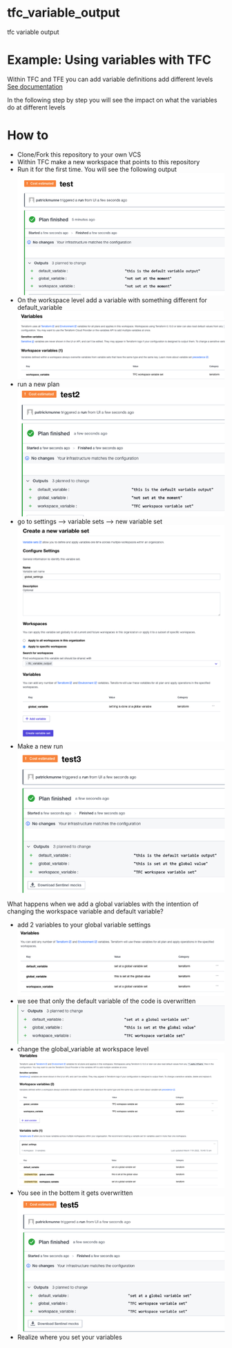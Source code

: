 # tfc_variable_output
tfc variable output

# Example: Using variables with TFC

Within TFC and TFE you can add variable definitions add different levels [See documentation](https://www.terraform.io/cloud-docs/workspaces/variables#special-environment-variables) 

In the following step by step you will see the impact on what the variables do at different levels

# How to

- Clone/Fork this repository to your own VCS
- Within TFC make a new workspace that points to this repository  
- Run it for the first time. You will see the following output     
![](media/2022-03-11-10-42-24.png)  
- On the workspace level add a variable with something different for default_variable  
![](media/2022-03-11-10-44-04.png)  
- run a new plan  
![](media/2022-03-11-10-45-05.png)  
- go to settings --> variable sets --> new variable set  
 ![](media/2022-03-11-10-47-34.png)  
- Make a new run  
![](media/2022-03-11-10-50-23.png)  

What happens when we add a global variables with the intention of changing the workspace variable and default variable?
- add 2 variables to your global variable settings    
![](media/2022-03-11-10-53-07.png)  
- we see that only the default variable of the code is overwritten  
![](media/2022-03-11-10-54-56.png)  
- change the global_variable at workspace level  
![](media/2022-03-11-10-56-02.png)  
- You see in the bottem it gets overwritten  
![](media/2022-03-11-10-57-04.png)  
- Realize where you set your variables


